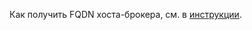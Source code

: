 Как получить FQDN хоста-брокера, см. в [инструкции](../../../managed-kafka/operations/connect/index.md#get-fqdn).
